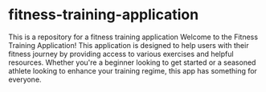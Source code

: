 # fitness-training-application
This is a repository for a fitness training application
Welcome to the Fitness Training Application! This application is designed to help users with their fitness journey by providing access to various exercises and helpful resources. Whether you're a beginner looking to get started or a seasoned athlete looking to enhance your training regime, this app has something for everyone.

